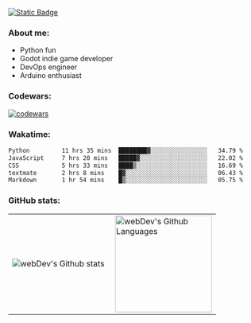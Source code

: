 [![Static Badge](https://img.shields.io/badge/Telegram-blue?style=flat&logo=telegram&link=https://t.me/sfkulagin)](https://t.me/sfkulagin)
### About me:

- Python fun
- Godot indie game developer
- DevOps engineer
- Arduino enthusiast

### Codewars:

[![codewars](https://www.codewars.com/users/talkafk/badges/large)](https://www.codewars.com/users/talkafk)

### Wakatime:

<!--START_SECTION:waka-->

```txt
Python         11 hrs 35 mins  ████████▓░░░░░░░░░░░░░░░░   34.79 %
JavaScript     7 hrs 20 mins   █████▓░░░░░░░░░░░░░░░░░░░   22.02 %
CSS            5 hrs 33 mins   ████▒░░░░░░░░░░░░░░░░░░░░   16.69 %
textmate       2 hrs 8 mins    █▓░░░░░░░░░░░░░░░░░░░░░░░   06.43 %
Markdown       1 hr 54 mins    █▒░░░░░░░░░░░░░░░░░░░░░░░   05.75 %
```

<!--END_SECTION:waka-->

### GitHub stats:

<table>
  <tr>
    <td>
      <img align="left" src="http://github-readme-streak-stats.herokuapp.com?user=talkafk&theme=dark&background=000000" alt="webDev's Github stats" />
    </td>
    <td>
      <img height="195px" align="right" alt="webDev's Github Languages" src="https://github-readme-stats-sigma-five.vercel.app/api/top-langs/?username=talkafk&layout=compact&theme=vision-friendly-dark" />
    </td>
  </tr>
</table>
